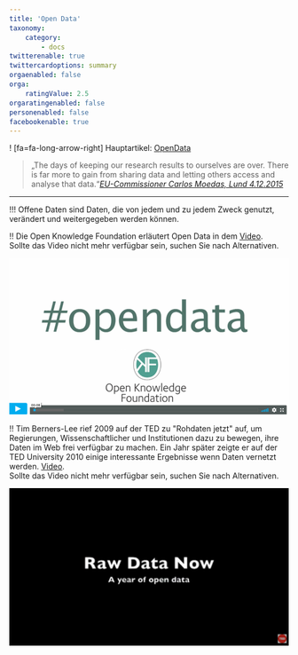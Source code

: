 ```yaml
---
title: 'Open Data'
taxonomy:
    category:
        - docs
twitterenable: true
twittercardoptions: summary
orgaenabled: false
orga:
    ratingValue: 2.5
orgaratingenabled: false
personenabled: false
facebookenable: true
---
```


! [fa=fa-long-arrow-right] Hauptartikel: [OpenData](/opendata)

>„The days of keeping our research results to ourselves are over. There is far more to gain from sharing data and letting others access and analyse that data.“<cite>[EU-Commissioner Carlos Moedas, Lund 4.12.2015](https://ec.europa.eu/digital-single-market/en/news/open-innovation-open-science-open-world-vision-europe) </cite>

---

!!! Offene Daten sind Daten, die von jedem und zu jedem Zweck genutzt, verändert und weitergegeben werden können. 

!! Die Open Knowledge Foundation erläutert Open Data in dem [Video](https://vimeo.com/21711338). <br><span class="small"> Sollte das Video nicht mehr verfügbar sein, suchen Sie nach Alternativen.</p>
[![](ODOKF.png?resize=300&classes=caption "Open Data (Quelle: Open Knowledge Foundation)")](https://vimeo.com/21711338)

!! Tim Berners-Lee rief 2009 auf der TED zu "Rohdaten jetzt" auf, um Regierungen, Wissenschaftlicher und Institutionen dazu zu bewegen, ihre Daten im Web frei verfügbar zu machen. Ein Jahr später zeigte er auf der TED University 2010 einige interessante Ergebnisse wenn Daten vernetzt werden. [Video](https://www.youtube.com/watch?v=3YcZ3Zqk0a8). <br><span class="small"> Sollte das Video nicht mehr verfügbar sein, suchen Sie nach Alternativen.</p>
[![](TimBernersLee.png?resize=300&classes=caption "Raw data now (Quelle: TED 2010)")](https://www.youtube.com/watch?v=3YcZ3Zqk0a8)